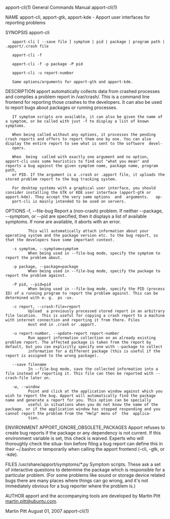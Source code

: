 apport-cli(1)                                                                              General Commands Manual                                                                              apport-cli(1)

NAME
       apport-cli, apport-gtk, apport-kde - Apport user interfaces for reporting problems

SYNOPSIS
       apport-cli

       apport-cli [ --save file ] symptom | pid | package | program path | .apport/.crash file

       apport-cli -f

       apport-cli -f -p package -P pid

       apport-cli -u report-number

       Same options/arguments for apport-gtk and apport-kde.

DESCRIPTION
       apport  automatically collects data from crashed processes and compiles a problem report in /var/crash/. This is a command line frontend for reporting those crashes to the developers. It can also be
       used to report bugs about packages or running processes.

       If symptom scripts are available, it can also be given the name of a symptom, or be called with just -f to display a list of known symptoms.

       When being called without any options, it processes the pending crash reports and offers to report them one by one. You can also display the entire report to see what is sent to the software  devel‐
       opers.

       When  being  called with exactly one argument and no option, apport-cli uses some heuristics to find out "what you mean" and reports a bug against the given symptom name, package name, program path,
       or PID. If the argument is a .crash or .apport file, it uploads the stored problem report to the bug tracking system.

       For desktop systems with a graphical user interface, you should consider installing the GTK or KDE user interface (apport-gtk or apport-kde). They accept the very same options  and  arguments.   ap‐
       port-cli is mainly intended to be used on servers.

OPTIONS
       -f, --file-bug
              Report a (non-crash) problem. If neither --package, --symptom, or --pid are specified, then it displays a list of available symptoms. If none are available, it aborts with an error.

              This will automatically attach information about your operating system and the package version etc. to the bug report, so that the developers have some important context.

       -s symptom, --symptom=symptom
              When being used in --file-bug mode, specify the symptom to report the problem about.

       -p package, --package=package
              When being used in --file-bug mode, specify the package to report the problem against.

       -P pid, --pid=pid
              When being used in --file-bug mode, specify the PID (process ID) of a running program to report the problem against. This can be determined with e. g.  ps -ux.

       -c report, --crash-file=report
              Upload  a previously processed stored report in an arbitrary file location.  This is useful for copying a crash report to a machine with internet connection and reporting it from there. Files
              must end in .crash or .apport.

       -u report-number, --update-report report-number
              Run apport information collection on an already existing problem report. The affected package is taken from the report by default, but you can explicitly specify one with --package to collect
              information for a different package (this is useful if the report is assigned to the wrong package).

       --save filename
              In --file-bug mode, save the collected information into a file instead of reporting it. This file can then be reported with --crash-file later on.

       -w, --window
              Point and click at the application window against which you wish to report the bug. Apport will automatically find the package name and generate a report for you. This option can be specially
              useful in situations when you do not know the name of the package, or if the application window has stopped responding and you cannot report the problem from the "Help" menu of  the  applica‐
              tion.

ENVIRONMENT
       APPORT_IGNORE_OBSOLETE_PACKAGES
              Apport  refuses  to create bug reports if the package or any dependency is not current. If this environment variable is set, this check is waived. Experts who will thoroughly check the situa‐
              tion before filing a bug report can define this in their ~/.bashrc or temporarily when calling the apport frontend (-cli, -gtk, or -kde).

FILES
       /usr/share/apport/symptoms/*.py
              Symptom scripts. These ask a set of interactive questions to determine the package which is responsible for a particular problem. (For some problems like sound or storage device related  bugs
              there are many places where things can go wrong, and it's not immediately obvious for a bug reporter where the problem is.)

AUTHOR
       apport and the accompanying tools are developed by Martin Pitt <martin.pitt@ubuntu.com>.

Martin Pitt                                                                                    August 01, 2007                                                                                  apport-cli(1)
